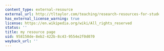 ```yaml
---
content_type: external-resource
external_url: http://tltaylor.com/teaching/research-resources-for-students/
has_external_license_warning: true
license: https://en.wikipedia.org/wiki/All_rights_reserved
status: ''
title: my resource page
uid: 958150de-8eb2-422b-8c43-9554e2f0d070
wayback_url: ''
---
```

